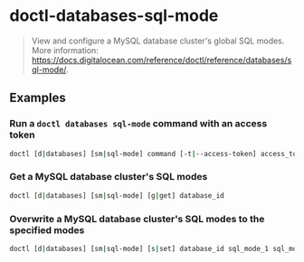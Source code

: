 # doctl-databases-sql-mode

> View and configure a MySQL database cluster's global SQL modes. More information: <https://docs.digitalocean.com/reference/doctl/reference/databases/sql-mode/>.

## Examples

### Run a `doctl databases sql-mode` command with an access token

```bash
doctl [d|databases] [sm|sql-mode] command [-t|--access-token] access_token
```

### Get a MySQL database cluster's SQL modes

```bash
doctl [d|databases] [sm|sql-mode] [g|get] database_id
```

### Overwrite a MySQL database cluster's SQL modes to the specified modes

```bash
doctl [d|databases] [sm|sql-mode] [s|set] database_id sql_mode_1 sql_mode_2 ...
```
